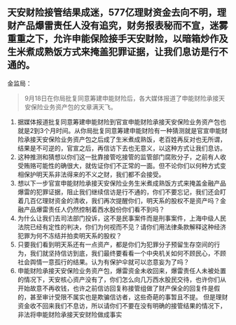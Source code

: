 ## 天安财险接管结果成迷，577亿理财资金去向不明，理财产品爆雷责任人没有追究，财务报表秘而不宣，迷雾重重之下，允许申能保险接手天安财险，以暗箱炒作及生米煮成熟饭方式来掩盖犯罪证据，让我们息访是行不通的。
金监局：
> 9月18日在你局批复同意筹建申能财险后，各大媒体报道了申能财险承接天安保险业务资产包的文章满天飞。
> 
1. 据媒体报道批复同意筹建申能财险到官宣申能财险承接天安保险业务资产包也就是2到3个月时间。从你局批复同意筹建申能财险有一种猜测就是官宣申能财险承接天安保险业务资产包之后成了生米煮成熟饭，老百姓再反对也无所谓，结果是不可逆的，官宣之后，再信访下去也无意义，以这种方式让我们息访。
2. 这种推测和猜想以你们这一批靠接管吃接管的监管部门腐败分子，之前有人收受贿赂可能性的确很大，就佐证你们不正常的一面。但不论你们以何种方式变相保护明天系非法得来的不义之财，我们都不会接受。
3. 想以下一步官宣申能财险承接天安保险业务生米煮成熟饭方式来掩盖金融产品爆雷的犯罪证据，阻止我们继续信访是行不通的，你们不要忘记，我们还会盯着几百亿理财资金的清收，我们再次提醒你们，明天系的股权不是资产吗？金融产品爆雷责任人仍然控制着西水股份你们看不到吗？
4. 为什么让我们去司法部门投诉，这不是民事案件而是刑事案件，上海中级人民法院已经有定性的判决，你们为何视而不见？请你们用法律条款解释这种经济犯罪为何不冻结并拍卖明天系的股权？
5. 只要我们看到明天系还有一点资产，都是你们为犯罪分子预留生存空间的行为，我们就坚持信访到底，我们最终要看看一个中央机关如何不顾民心，不顾社会舆情一意孤行的结果。认为有保护伞就可以恣意妄为了吗？
6. 申能财险承接天安保险业务资产包，爆雷资金未收回来，爆雷责任人未被处置的情况下，天安核心资产没有了，你们怎么向几万西水股民交待，也许你们从开始故意不再收钱，也许之前信访回复称接管组做了财产保全的回复件是假的，甚至审计受限不属实也是欺骗信访者，这些奇葩的事暂且不提。
但是理财资金收不回来我们不息访，所以请你们不要在没有明确的接管结果的情况下，非法将申能财险承接天安财险做成事实
